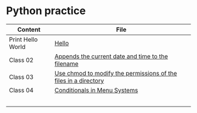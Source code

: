 # Python practice


|    Content    | File          |
|   ---------   |   -------     |
| Print Hello World | [Hello](https://github.com/connieuribe/python-practice/blob/main/hello.py) |
| Class 02 |[Appends the current date and time to the filename](https://github.com/connieuribe/ops-301d6-code-challenges/blob/main/ops-challenge02.sh)|
|Class 03   |[Use chmod to modify the permissions of the files in a directory](https://github.com/connieuribe/ops-301d6-code-challenges/blob/main/ops-challenge03.sh)   |
|Class 04   |[Conditionals in Menu Systems](https://github.com/connieuribe/ops-301d6-code-challenges/blob/main/ops-challenge04.sh)   |
|   |   |
|   |   |
|   |   |
|   |   |
|   |   |


